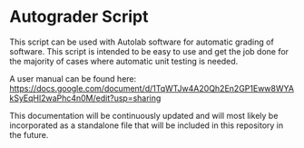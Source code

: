 # Autograder Script

This script can be used with Autolab software for automatic grading of software. This script is intended to be easy to use and get the job done for the majority of cases where automatic unit testing is needed.

A user manual can be found here:  https://docs.google.com/document/d/1TqWTJw4A20Qh2En2GP1Eww8WYAkSyEqHl2waPhc4n0M/edit?usp=sharing

This documentation will be continuously updated and will most likely be incorporated as a standalone file that will be included in this repository in the future.

